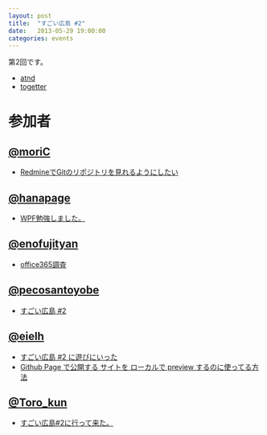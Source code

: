 ```yaml
---
layout: post
title:  "すごい広島 #2"
date:   2013-05-29 19:00:00
categories: events
---
```


第2回です。

* [atnd](http://atnd.org/events/39927)
* [togetter](http://togetter.com/li/510364)

<!-- 概要 -->

# 参加者

## [@moriC](https://twitter.com/CentBoss)

* [RedmineでGitのリポジトリを見れるようにしたい](http://blog.mori-theta.net/?p=46)

## [@hanapage](https://twitter.com/hanapage)

* [WPF勉強しました。](http://hanapage.wordpress.com/2013/05/29/%E3%81%99%E3%81%94%E3%81%84%E5%BA%83%E5%B3%B62-wpf%E3%81%AB%E3%81%A4%E3%81%84%E3%81%A6%E5%8B%89%E5%BC%B7%E3%81%99%E3%82%8B%E3%80%82/)

## [@enofujityan](https://twitter.com/enofujityan)

* [office365調査](http://enofujityan.tumblr.com/post/51638321602/office365)

## [@pecosantoyobe](https://twitter.com/pecosantoyobe)

* [すごい広島 #2](http://49.212.143.129/posts/2013-05-30-great-h-2.html)

## [@eielh](http://twitter.com/eielh)

* [すごい広島 #2 に遊びにいった](http://eielh-life.tumblr.com/post/51639356116/2)
* [Github Page で公開する サイトを ローカルで preview するのに使ってる方法](http://blog.eiel.info/blog/2013/05/29/jekyll-preview/)

## [@Toro_kun](http://twitter.com/Toro_kun)

* [すごい広島#2に行って来た。](http://106n.net/toro/blog/?p=906)
